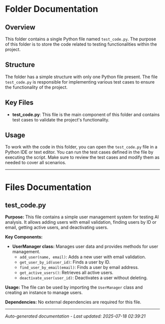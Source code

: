 # Folder Documentation

## Overview
This folder contains a single Python file named `test_code.py`. The purpose of this folder is to store the code related to testing functionalities within the project.

## Structure
The folder has a simple structure with only one Python file present. The file `test_code.py` is responsible for implementing various test cases to ensure the functionality of the project.

## Key Files
- **test_code.py**: This file is the main component of this folder and contains test cases to validate the project's functionality.

## Usage
To work with the code in this folder, you can open the `test_code.py` file in a Python IDE or text editor. You can run the test cases defined in the file by executing the script. Make sure to review the test cases and modify them as needed to cover all scenarios.

---

# Files Documentation

## test_code.py

**Purpose:** This file contains a simple user management system for testing AI analysis. It allows adding users with email validation, finding users by ID or email, getting active users, and deactivating users.

**Key Components:**
- **UserManager class:** Manages user data and provides methods for user management.
  - `add_user(name, email)`: Adds a new user with email validation.
  - `get_user_by_id(user_id)`: Finds a user by ID.
  - `find_user_by_email(email)`: Finds a user by email address.
  - `get_active_users()`: Retrieves all active users.
  - `deactivate_user(user_id)`: Deactivates a user without deleting.

**Usage:** The file can be used by importing the `UserManager` class and creating an instance to manage users.

**Dependencies:** No external dependencies are required for this file.

---
*Auto-generated documentation - Last updated: 2025-07-18 02:39:21*
